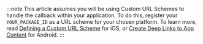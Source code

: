 <!--markdownlint-disable MD041 -->

:::note
This article assumes you will be using Custom URL Schemes to handle the callback within your application. To do this, register your `YOUR_PACKAGE_ID` as a URL scheme for your chosen platform. To learn more, read <a href="https://developer.apple.com/documentation/xcode/defining-a-custom-url-scheme-for-your-app" target="_blank" rel="noreferrer">Defining a Custom URL Scheme</a> for iOS, or <a href="https://developer.android.com/training/app-links/deep-linking" target="_blank" rel="noreferrer">Create Deep Links to App Content</a> for Android.
:::
